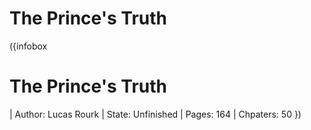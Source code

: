 # The Prince's Truth

<NoteBlock
  label="This page is currently unfinished and is in development."
  text="Please be patient while we get it set up."
  type="warning"
/>

({infobox
# The Prince's Truth
| Author: Lucas Rourk
| State: Unfinished
| Pages: 164
| Chpaters: 50
})